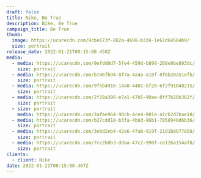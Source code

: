```yaml
---
draft: false
title: Nike, Be True
description: Nike, Be True
campaign_title: Be True
thumb:
  image: https://ucarecdn.com/9cbe673f-882a-4698-b334-1e61d64584b9/
  size: portrait
release_date: 2022-01-21T00:15:00.458Z
media:
  - media: https://ucarecdn.com/9efdd0d7-5fe4-459d-b899-268e9be893dc/
    size: portrait
  - media: https://ucarecdn.com/b746fb94-8f7a-4a4a-a18f-8f6b20a51efb/
    size: portrait
  - media: https://ucarecdn.com/9f5b4916-14a0-4401-bf20-6f2f91048215/
    size: portrait
  - media: https://ucarecdn.com/2f19a396-e7a1-47b5-90ae-8ff7b28b362f/
    size: portrait
  - size: portrait
    media: https://ucarecdn.com/3afae964-90cb-4ce4-901a-a1cb2d7bae18/
  - media: https://ucarecdn.com/b27cdd18-b3fa-4b6d-86b1-7058940d6b36/
    size: portrait
  - media: https://ucarecdn.com/3e6d2eb4-42a6-47ab-919f-21d1b0b77858/
    size: portrait
  - media: https://ucarecdn.com/7cc2b8b3-ddaa-47c2-990f-ce126a154af8/
    size: portrait
clients:
  - client: Nike
date: 2022-01-21T00:15:00.467Z
---
```

